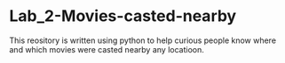# Lab_2-Movies-casted-nearby
This reository is written using python to help curious people know where and which movies were casted nearby any locatioon.

